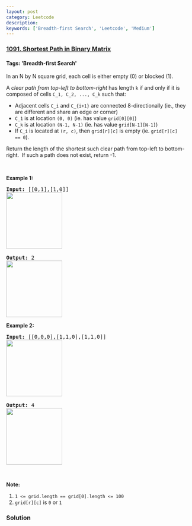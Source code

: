 ```yaml
---
layout: post
category: Leetcode
description: 
keywords: ['Breadth-first Search', 'Leetcode', 'Medium']
---
```

### [1091. Shortest Path in Binary Matrix](https://leetcode.com/problems/shortest-path-in-binary-matrix)

#### Tags: 'Breadth-first Search'

<div class="content__u3I1 question-content__JfgR"><div><p>In an N by N square grid, each cell is either empty (0) or blocked (1).</p>
<p>A <em>clear path from top-left to bottom-right</em> has length <code>k</code> if and only if it is composed of cells <code>C_1, C_2, ..., C_k</code> such that:</p>
<ul>
<li>Adjacent cells <code>C_i</code> and <code>C_{i+1}</code> are connected 8-directionally (ie., they are different and share an edge or corner)</li>
<li><code>C_1</code> is at location <code>(0, 0)</code> (ie. has value <code>grid[0][0]</code>)</li>
<li><code>C_k</code> is at location <code>(N-1, N-1)</code> (ie. has value <code>grid[N-1][N-1]</code>)</li>
<li>If <code>C_i</code> is located at <code>(r, c)</code>, then <code>grid[r][c]</code> is empty (ie. <code>grid[r][c] == 0</code>).</li>
</ul>
<p>Return the length of the shortest such clear path from top-left to bottom-right.  If such a path does not exist, return -1.</p>
<p> </p>
<p><strong>Example 1:</strong></p>
<pre><strong>Input: </strong><span id="example-input-1-1">[[0,1],[1,0]]
<img alt="" src="https://assets.leetcode.com/uploads/2019/08/04/example1_1.png" style="width: 151px; height: 152px;"/>
</span>
<strong>Output: </strong>2
<img alt="" src="https://assets.leetcode.com/uploads/2019/08/04/example1_2.png" style="width: 151px; height: 152px;"/>
</pre>
<div>
<p><strong>Example 2:</strong></p>
<pre><strong>Input: </strong><span id="example-input-2-1">[[0,0,0],[1,1,0],[1,1,0]]
<img alt="" src="https://assets.leetcode.com/uploads/2019/08/04/example2_1.png" style="width: 151px; height: 152px;"/>
</span>
<strong>Output:</strong> 4
<img alt="" src="https://assets.leetcode.com/uploads/2019/08/04/example2_2.png" style="width: 151px; height: 152px;"/>
</pre>
<p> </p>
</div>
<p><strong>Note:</strong></p>
<ol>
<li><code>1 &lt;= grid.length == grid[0].length &lt;= 100</code></li>
<li><code>grid[r][c]</code> is <code>0</code> or <code>1</code></li>
</ol>
</div></div>

### Solution
